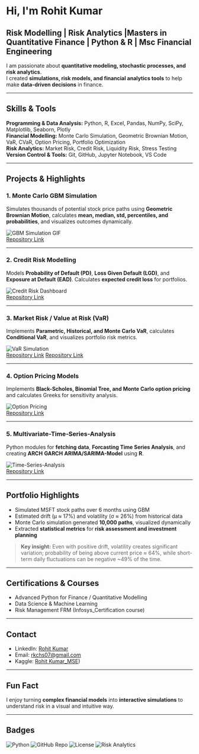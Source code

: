 # Hi, I'm Rohit Kumar  
**Risk Modelling | Risk Analytics |Masters in Quantitative Finance | Python & R** |
**Msc Financial Engineering**
---

I am passionate about **quantitative modeling, stochastic processes, and risk analytics**.  
I created **simulations, risk models, and financial analytics tools** to help make **data-driven decisions** in finance.

---

##  Skills & Tools

**Programming & Data Analysis:** Python, R, Excel, Pandas, NumPy, SciPy, Matplotlib, Seaborn, Plotly  
**Financial Modelling:** Monte Carlo Simulation, Geometric Brownian Motion, VaR, CVaR, Option Pricing, Portfolio Optimization  
**Risk Analytics:** Market Risk, Credit Risk, Liquidity Risk, Stress Testing  
**Version Control & Tools:** Git, GitHub, Jupyter Notebook, VS Code  

---

##  Projects & Highlights

### 1. Monte Carlo GBM Simulation
Simulates thousands of potential stock price paths using **Geometric Brownian Motion**, calculates **mean, median, std, percentiles, and probabilities**, and visualizes outcomes dynamically.

![GBM Simulation GIF](https://raw.githubusercontent.com/Rohitku123/monte-carlo-gbm/main/assets/gbm_simulation.gif)  
[Repository Link](https://github.com/Rohitku123/-Monte-Carlo-Simulation-of-Stock-Prices-using-Geometric-Brownian-Motion-GBM-)

---

### 2. Credit Risk Modelling
Models **Probability of Default (PD)**, **Loss Given Default (LGD)**, and **Exposure at Default (EAD)**. Calculates **expected credit loss** for portfolios.  

![Credit Risk Dashboard]()  
[Repository Link](https://github.com/Rohitku123/Credit-Risk-Modelling)

---

### 3. Market Risk / Value at Risk (VaR)
Implements **Parametric, Historical, and Monte Carlo VaR**, calculates **Conditional VaR**, and visualizes portfolio risk metrics.  

![VaR Simulation](https://raw.githubusercontent.com/Rohitku123/market-risk/main/assets/var_plot.png)  
[Repository Link](https://github.com/Rohitku123/VaR-CVaR-StressTest-BankPortfolio)
[Repository Link](https://github.com/Rohitku123/VaR-Computation-and-Risk-Assessment)

---

### 4. Option Pricing Models
Implements **Black-Scholes, Binomial Tree, and Monte Carlo option pricing** and calculates Greeks for sensitivity analysis.  

![Option Pricing](https://raw.githubusercontent.com/Rohitku123/option-pricing/main/assets/options_plot.png)  
[Repository Link](https://www.kaggle.com/code/rohitkumarmse/bsm-model-option-prising)

---

### 5. Multivariate-Time-Series-Analysis 
Python modules for **fetching data**, **Forcasting Time Series Analysis**, and creating **ARCH** **GARCH** **ARIMA/SARIMA-Model** using **R**.  

![Time-Series-Analysis](https://raw.githubusercontent.com/Rohitku123/financial-analytics/main/assets/analytics_dashboard.png)  
[Repository Link](https://github.com/Rohitku123/Multivariate-Time-Series-Analysis)

---

##  Portfolio Highlights

- Simulated MSFT stock paths over 6 months using GBM  
- Estimated drift (μ ≈ 17%) and volatility (σ ≈ 26%) from historical data  
- Monte Carlo simulation generated **10,000 paths**, visualized dynamically  
- Extracted **statistical metrics** for **risk assessment and investment planning**  

> **Key insight:** Even with positive drift, volatility creates significant variation; probability of being above current price ≈ 64%, while short-term daily fluctuations can be negative ~49% of the time.

---

##  Certifications & Courses
  
- Advanced Python for Finance / Quantitative Modelling  
- Data Science & Machine Learning
- Risk Management FRM (Infosys_Certification course)  

---

##  Contact

- LinkedIn: [Rohit Kumar](https://linkedin.com/in/yourname)  
- Email: rkchs07@gmail.com  
- Kaggle: [Rohit Kumar_MSE](https://www.kaggle.com/rohitkumarmse))  

---

##  Fun Fact

I enjoy turning **complex financial models** into **interactive simulations** to understand risk in a visual and intuitive way.  

---

##  Badges

![Python](https://img.shields.io/badge/Python-3.11-blue)
![GitHub Repo](https://img.shields.io/badge/GitHub-100%25-yellow)
![License](https://img.shields.io/badge/License-MIT-green)
![Risk Analytics](https://img.shields.io/badge/Risk%20Analytics-Expert-orange)

